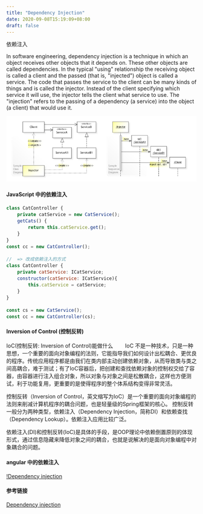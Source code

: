 ```yaml
---
title: "Dependency Injection"
date: 2020-09-08T15:19:09+08:00
draft: false
---
```


依赖注入

In software engineering, dependency injection is a technique in which an object receives other objects that it depends on. These other objects are called dependencies. In the typical "using" relationship the receiving object is called a client and the passed (that is, "injected") object is called a service. The code that passes the service to the client can be many kinds of things and is called the injector. Instead of the client specifying which service it will use, the injector tells the client what service to use. The "injection" refers to the passing of a dependency (a service) into the object (a client) that would use it.

![Dependency Injection](/images/Dependency_Injection_Design_Pattern_UML.jpg)


#### JavaScript 中的依赖注入
```js
class CatController {
    private catService = new CatService();
    getCats() {
        return this.catService.get();
    }
}
const cc = new CatController();

//  => 改成依赖注入的方式
class CatController {
    private catService: ICatService;
    constructor(catService: ICatService){
        this.catService = catService;
    }
}

const cs = new CatService();
const cc = new CatController(cs);

```

#### Inversion of Control (控制反转)
IoC(控制反转: Inversion of Control)能做什么 
　　IoC 不是一种技术，只是一种思想，一个重要的面向对象编程的法则，它能指导我们如何设计出松耦合、更优良的程序。传统应用程序都是由我们在类内部主动创建依赖对象，从而导致类与类之间高耦合，难于测试；有了IoC容器后，把创建和查找依赖对象的控制权交给了容器，由容器进行注入组合对象，所以对象与对象之间是松散耦合，这样也方便测试，利于功能复用，更重要的是使得程序的整个体系结构变得非常灵活。

控制反转（Inversion of Control，英文缩写为IoC）是一个重要的面向对象编程的法则来削减计算机程序的耦合问题，也是轻量级的Spring框架的核心。 控制反转一般分为两种类型，依赖注入（Dependency Injection，简称DI）和依赖查找（Dependency Lookup）。依赖注入应用比较广泛。


依赖注入(DI)和控制反转(IoC)是具体的手段，是OOP理论中依赖倒置原则的体现形式，通过信息隐藏来降低对象之间的耦合，也就是说解决的是面向对象编程中对象耦合的问题。


#### angular 中的依赖注入

[!Dependency injection](https://angular.cn/guide/dependency-injection)





#### 参考链接 
[Dependency injection](https://en.wikipedia.org/wiki/Dependency_injection)